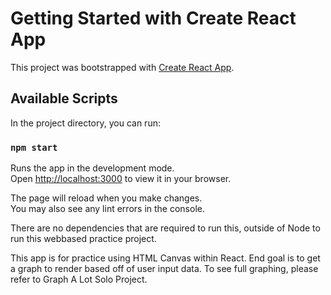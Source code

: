 # Getting Started with Create React App

This project was bootstrapped with [Create React App](https://github.com/facebook/create-react-app).

## Available Scripts

In the project directory, you can run:

### `npm start`

Runs the app in the development mode.\
Open [http://localhost:3000](http://localhost:3000) to view it in your browser.

The page will reload when you make changes.\
You may also see any lint errors in the console.

There are no dependencies that are required to run this, outside of Node to run this webbased practice project.

This app is for practice using HTML Canvas within React. End goal is to get a graph to render based off of user input data. To see full graphing, please refer to Graph A Lot Solo Project.
